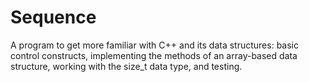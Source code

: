 # Sequence
A program to get more familiar with C++ and its data structures: basic control constructs, implementing the methods of an array-based data structure, working with the size_t data type, and testing.
